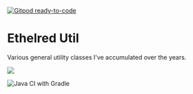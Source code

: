 [![Gitpod ready-to-code](https://img.shields.io/badge/Gitpod-ready--to--code-blue?logo=gitpod)](https://gitpod.io/#https://github.com/edward3h/ethelred_util)

# Ethelred Util

Various general utility classes I've accumulated over the years.

[![](https://jitpack.io/v/edward3h/ethelred_util.svg)](https://jitpack.io/#edward3h/ethelred_util)

![Java CI with Gradle](https://github.com/edward3h/ethelred_util/workflows/Java%20CI%20with%20Gradle/badge.svg)
